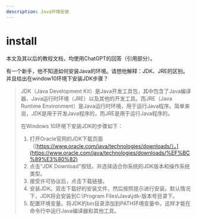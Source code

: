 ```yaml
---
description: Java环境安装
---
```


# install

本文及其以后的教程文档，均使用ChatGPT的回答（引用部分）。

有一个新手，他不知道如何安装Java的环境。请想他解释：JDK、JRE的区别。并且给出在window10环境下安装JDK步骤？

> JDK（Java Development Kit）是Java开发工具包，其中包含了Java编译器、Java运行时环境（JRE）以及其他的开发工具。而JRE（Java Runtime Environment）是Java运行时环境，用于运行Java程序。简单来说，JDK是用于开发Java程序的，而JRE是用于运行Java程序的。
>
> 在Windows 10环境下安装JDK的步骤如下：
>
> 1. 打开Oracle官网的JDK下载页面（[https://www.oracle.com/java/technologies/downloads/）。](https://www.oracle.com/java/technologies/downloads/%EF%BC%89%E3%80%82)
> 2. 点击“JDK Download”按钮，并选择适合你系统的JDK版本和操作系统类型。
> 3. 接受许可协议后，点击下载链接。
> 4. 安装JDK。双击下载好的安装文件，然后按照提示进行安装。默认情况下，JDK将会安装到C:\Program Files\Java\jdk-版本号目录下。
> 5. 配置环境变量。将JDK的bin目录添加到PATH环境变量中。这样才能在命令行中运行Java编译器和其他工具。
